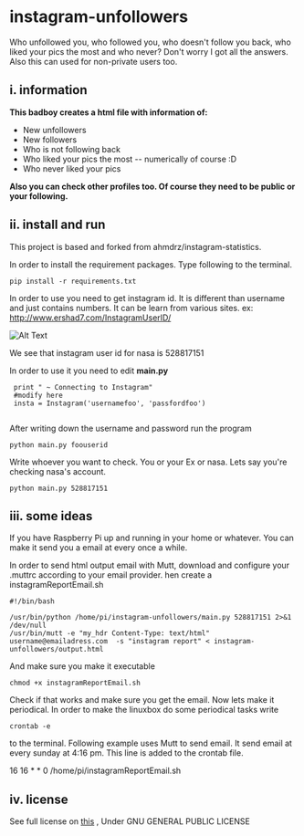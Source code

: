 # instagram-unfollowers
Who unfollowed you, who followed you, who doesn't follow you back, who liked your pics the most and who never? Don't worry I got all the answers. Also this can used for non-private users too.

i. information
--------------

**This badboy creates a html file with information of:**

 - New unfollowers
 - New followers
 - Who is not following back 
 - Who liked your pics the most -- numerically of course :D
 - Who never liked your pics 
 

**Also you can check other profiles too. Of course they need to be public or your following.**

ii. install and run
-------------------

This project is based and forked from ahmdrz/instagram-statistics.

In order to install the requirement packages. Type following to the terminal.
```
pip install -r requirements.txt
```
In order to use you need to get instagram id. It is different than username and just contains numbers. It can be learn from various sites. 
ex: http://www.ershad7.com/InstagramUserID/
 
 ![Alt Text](https://media.giphy.com/media/3ohs80R80RThSPnAkw/giphy.gif)

We see that instagram user id for nasa is 528817151

In order to use it you need to edit **main.py**
```
 print " ~ Connecting to Instagram"                                          
 #modify here                                                                
 insta = Instagram('usernamefoo', 'passfordfoo')                                   
             
```
After writing down the username and password run the program

    python main.py foouserid
 
Write whoever you want to check.  You or your Ex or nasa. Lets say you're checking nasa's account.

    python main.py 528817151
  

iii. some ideas
---------------

If you have Raspberry Pi up and running in your home or whatever. You can make it send you a email at every once a while. 

In order to send html output email with Mutt, download and configure your .muttrc according to your email provider. hen create a instagramReportEmail.sh

    #!/bin/bash 
    
    /usr/bin/python /home/pi/instagram-unfollowers/main.py 528817151 2>&1 /dev/null
    /usr/bin/mutt -e "my_hdr Content-Type: text/html" username@emailadress.com  -s "instagram report" < instagram-unfollowers/output.html

And make sure you make it executable

    chmod +x instagramReportEmail.sh

Check if that works and make sure you get the email. Now lets make it periodical. In order to make the linuxbox do some periodical tasks write

    crontab -e

to the terminal. Following example uses Mutt to send email.  It send email at every sunday at 4:16 pm. This line is added to the crontab file.

16 16 * * 0 /home/pi/instagramReportEmail.sh


iv. license
---------------
See full license on [this](https://github.com/cagrio/instagram-unfollowers/blob/master/LICENSE) , Under GNU GENERAL PUBLIC LICENSE




